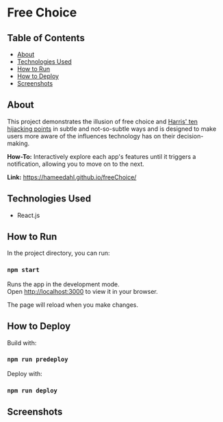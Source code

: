 # Free Choice

## Table of Contents

- [About](#about)
- [Technologies Used](#technologies-used)
- [How to Run](#how-to-run)
- [How to Deploy](#how-to-deploy)
- [Screenshots](#screenshots)

## About

This project demonstrates the illusion of free choice and [Harris' ten hijacking points](https://medium.com/thrive-global/how-technology-hijacks-peoples-minds-from-a-magician-and-google-s-design-ethicist-56d62ef5edf3) in subtle and not-so-subtle ways and is designed to make users more aware of the  influences technology has on their decision-making.

**How-To:** Interactively explore each app's features until it triggers a notification, allowing you to move on to the next.

**Link:** https://hameedahl.github.io/freeChoice/

## Technologies Used

- React.js

## How to Run

In the project directory, you can run:
### `npm start`

Runs the app in the development mode.\
Open [http://localhost:3000](http://localhost:3000) to view it in your browser.

The page will reload when you make changes.

## How to Deploy

Build with:
### `npm run predeploy`

Deploy with:
### `npm run deploy`

## Screenshots

